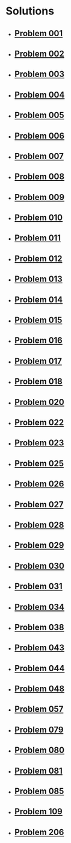 # Solutions

* ## [Problem 001](problem-001/README.md)

* ## [Problem 002](problem-002/README.md)

* ## [Problem 003](problem-003/README.md)

* ## [Problem 004](problem-004/README.md)

* ## [Problem 005](problem-005/README.md)

* ## [Problem 006](problem-006/README.md)

* ## [Problem 007](problem-007/README.md)

* ## [Problem 008](problem-008/README.md)

* ## [Problem 009](problem-009/README.md)

* ## [Problem 010](problem-010/README.md)

* ## [Problem 011](problem-011/README.md)

* ## [Problem 012](problem-012/README.md)

* ## [Problem 013](problem-013/README.md)

* ## [Problem 014](problem-014/README.md)

* ## [Problem 015](problem-015/README.md)

* ## [Problem 016](problem-016/README.md)

* ## [Problem 017](problem-017/README.md)

* ## [Problem 018](problem-018/README.md)

* ## [Problem 020](problem-020/README.md)

* ## [Problem 022](problem-022/README.md)

* ## [Problem 023](problem-023/README.md)

* ## [Problem 025](problem-025/README.md)

* ## [Problem 026](problem-026/README.md)

* ## [Problem 027](problem-027/README.md)

* ## [Problem 028](problem-028/README.md)

* ## [Problem 029](problem-029/README.md)

* ## [Problem 030](problem-030/README.md)

* ## [Problem 031](problem-031/README.md)

* ## [Problem 034](problem-034/README.md)

* ## [Problem 038](problem-038/README.md)

* ## [Problem 043](problem-043/README.md)

* ## [Problem 044](problem-044/README.md)

* ## [Problem 048](problem-048/README.md)

* ## [Problem 057](problem-057/README.md)

* ## [Problem 079](problem-079/README.md)

* ## [Problem 080](problem-080/README.md)

* ## [Problem 081](problem-081/README.md)

* ## [Problem 085](problem-085/README.md)

* ## [Problem 109](problem-109/README.md)

* ## [Problem 206](problem-206/README.md)
